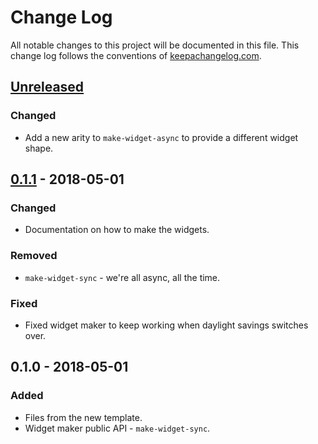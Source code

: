 # Change Log
All notable changes to this project will be documented in this file. This change log follows the conventions of [keepachangelog.com](http://keepachangelog.com/).

## [Unreleased]
### Changed
- Add a new arity to `make-widget-async` to provide a different widget shape.

## [0.1.1] - 2018-05-01
### Changed
- Documentation on how to make the widgets.

### Removed
- `make-widget-sync` - we're all async, all the time.

### Fixed
- Fixed widget maker to keep working when daylight savings switches over.

## 0.1.0 - 2018-05-01
### Added
- Files from the new template.
- Widget maker public API - `make-widget-sync`.

[Unreleased]: https://github.com/your-name/schmitt-thompson/compare/0.1.1...HEAD
[0.1.1]: https://github.com/your-name/schmitt-thompson/compare/0.1.0...0.1.1
